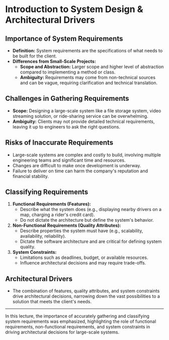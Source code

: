 # Introduction to System Design & Architectural Drivers

## Importance of System Requirements

- **Definition:** System requirements are the specifications of what needs to be built for the client.
- **Differences from Small-Scale Projects:**
  - **Scope and Abstraction:** Larger scope and higher level of abstraction compared to implementing a method or class.
  - **Ambiguity:** Requirements may come from non-technical sources and can be vague, requiring clarification and technical translation.

## Challenges in Gathering Requirements

- **Scope:** Designing a large-scale system like a file storage system, video streaming solution, or ride-sharing service can be overwhelming.
- **Ambiguity:** Clients may not provide detailed technical requirements, leaving it up to engineers to ask the right questions.

## Risks of Inaccurate Requirements

- Large-scale systems are complex and costly to build, involving multiple engineering teams and significant time and resources.
- Changes are difficult to make once development is underway.
- Failure to deliver on time can harm the company's reputation and financial stability.

## Classifying Requirements

1. **Functional Requirements (Features):**
   - Describe what the system does (e.g., displaying nearby drivers on a map, charging a rider's credit card).
   - Do not dictate the architecture but define the system's behavior.
2. **Non-Functional Requirements (Quality Attributes):**
   - Describe properties the system must have (e.g., scalability, availability, reliability).
   - Dictate the software architecture and are critical for defining system quality.
3. **System Constraints:**
   - Limitations such as deadlines, budget, or available resources.
   - Influence architectural decisions and may require trade-offs.

## Architectural Drivers

- The combination of features, quality attributes, and system constraints drive architectural decisions, narrowing down the vast possibilities to a solution that meets the client's needs.

---

In this lecture, the importance of accurately gathering and classifying system requirements was emphasized, highlighting the role of functional requirements, non-functional requirements, and system constraints in driving architectural decisions for large-scale systems.
